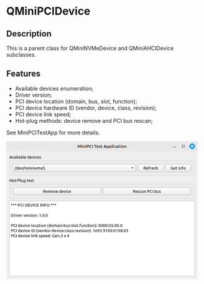 # QMiniPCIDevice

## Description
This is a parent class for QMiniNVMeDevice and QMiniAHCIDevice subclasses.

## Features
- Available devices enumeration;
- Driver version;
- PCI device location (domain, bus, slot, function);
- PCI device hardware ID (vendor, device, class, revision);
- PCI device link speed;
- Hot-plug methods: device remove and PCI bus rescan;

See MiniPCITestApp for more details.

![](/img/screenshot.png)
